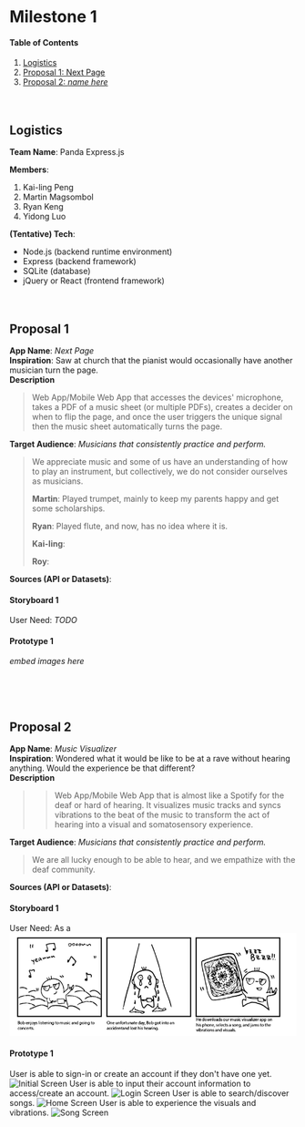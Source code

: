 # Milestone 1
#### Table of Contents
1. [Logistics](#Logistics)
2. [Proposal 1: Next Page](#Proposal1)
3. [Proposal 2: *name here*](#Proposal2)
<br><br><br>

<a name="Logistics"/>

## Logistics
**Team Name**: Panda Express.js<br>

**Members**:
1. Kai-ling Peng 
2. Martin Magsombol
3. Ryan Keng
4. Yidong Luo

**(Tentative) Tech**:<br>
* Node.js (backend runtime environment)
* Express (backend framework)
* SQLite (database)
* jQuery or React (frontend framework)
<br><br><br>


<a name="Proposal1"/>

## Proposal 1
**App Name**: *Next Page*<br>
**Inspiration**:  Saw at church that the pianist would occasionally have another musician turn the page. <br>
**Description**
>Web App/Mobile Web App that accesses the devices' microphone, takes a PDF of a music sheet (or multiple PDFs), creates a decider on when to flip the page, and once the user triggers the unique signal then the music sheet automatically turns the page.
>
**Target Audience**: *Musicians that consistently practice and perform.*
> We appreciate music and some of us have an understanding of how to play an instrument, but collectively, we do not consider ourselves as musicians.
> 
> **Martin**: Played trumpet, mainly to keep my parents happy and get some scholarships.
> 
> **Ryan**: Played flute, and now, has no idea where it is.
>
> **Kai-ling**: 
>
> **Roy**: 
> 
**Sources (API or Datasets)**:

#### Storyboard 1
User Need: *TODO* <br>

#### Prototype 1
*embed images here*
<br><br><br>

<a name="Proposal2"/><br>

## Proposal 2
**App Name**: *Music Visualizer*<br>
**Inspiration**: Wondered what it would be like to be at a rave without hearing anything. Would the experience be that different?<br>
**Description**
>>Web App/Mobile Web App that is almost like a Spotify for the deaf or hard of hearing. It visualizes music tracks and syncs vibrations to the beat of the music to transform the act of hearing into a visual and somatosensory experience.
>
**Target Audience**: *Musicians that consistently practice and perform.*
> We are all lucky enough to be able to hear, and we empathize with the deaf community.
>
**Sources (API or Datasets)**:

#### Storyboard 1
User Need: As a  <br>
![Music Visualizer Storyboard](/assets/music_visualizer_sb.png)

#### Prototype 1
User is able to sign-in or create an account if they don't have one yet.
![Initial Screen](/assets/InitialScreen.png)
User is able to input their account information to access/create an account.
![Login Screen](/assets/LoginSignIn.png)
User is able to search/discover songs.
![Home Screen](/assets/HomeScreen.png)
User is able to experience the visuals and vibrations.
![Song Screen](/assets/SongScreen.png)
